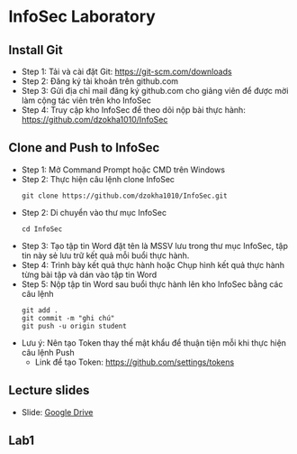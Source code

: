 # InfoSec Laboratory
## Install Git
- Step 1: Tải và cài đặt Git: https://git-scm.com/downloads
- Step 2: Đăng ký tài khoản trên github.com
- Step 3: Gửi địa chỉ mail đăng ký github.com cho giảng viên để được mời làm cộng tác viên trên kho InfoSec
- Step 4: Truy cập kho InfoSec để theo dõi nộp bài thực hành: https://github.com/dzokha1010/InfoSec
## Clone and Push to InfoSec
- Step 1: Mở Command Prompt hoặc CMD trên Windows
- Step 2: Thực hiện câu lệnh clone InfoSec
  ```
  git clone https://github.com/dzokha1010/InfoSec.git
  ```
- Step 2: Di chuyển vào thư mục InfoSec
  ```
  cd InfoSec
  ```
- Step 3: Tạo tập tin Word đặt tên là MSSV lưu trong thư mục InfoSec, tập tin này sẻ lưu trữ kết quả mỗi buổi thực hành.
- Step 4: Trình bày kết quả thực hành hoặc Chụp hình kết quả thực hành từng bài tập và dán vào tập tin Word
- Step 5: Nộp tập tin Word sau buổi thực hành lên kho InfoSec bằng các câu lệnh
  ```
  git add .  
  git commit -m "ghi chú"  
  git push -u origin student
  ```
- Lưu ý: Nên tạo Token thay thế mật khẩu để thuận tiện mỗi khi thực hiện câu lệnh Push
  - Link để tạo Token: https://github.com/settings/tokens
## Lecture slides
- Slide: [Google Drive](https://drive.google.com/drive/folders/1Qrm-RRD5PwUYYmefRrYaRM9N6x3dDcds?usp=sharing)
## Lab1
